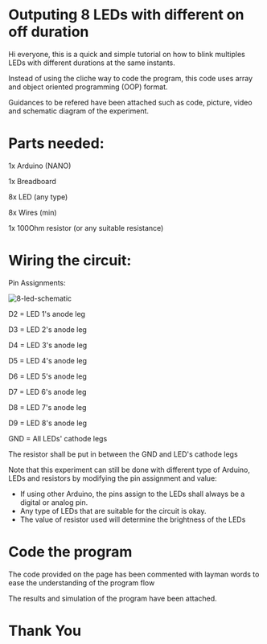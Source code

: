 # Outputing 8 LEDs with different on off duration

Hi everyone, this is a quick and simple tutorial on how to blink multiples LEDs with different durations at the same instants. 

Instead of using the cliche way to code the program, this code uses array and object oriented programming (OOP) format.

Guidances to be refered have been attached such as code, picture, video and schematic diagram of the experiment.

# Parts needed:

1x Arduino (NANO)

1x Breadboard

8x LED (any type)

8x Wires (min)

1x 100Ohm resistor (or any suitable resistance)

# Wiring the circuit:

Pin Assignments:

![8-led-schematic](https://user-images.githubusercontent.com/73819172/102447504-05ec9080-406b-11eb-81c9-c26e9859dec1.PNG)

D2  = LED 1's anode leg

D3  = LED 2's anode leg

D4  = LED 3's anode leg

D5  = LED 4's anode leg

D6  = LED 5's anode leg

D7  = LED 6's anode leg

D8  = LED 7's anode leg

D9  = LED 8's anode leg

GND = All LEDs' cathode legs 

The resistor shall be put in between the GND and LED's cathode legs

Note that this experiment can still be done with different type of Arduino, LEDs and resistors by modifying the pin assignment and value:

- If using other Arduino, the pins assign to the LEDs shall always be a digital or analog pin.
- Any type of LEDs that are suitable for the circuit is okay.
- The value of resistor used will determine the brightness of the LEDs

# Code the program

The code provided on the page has been commented with layman words to ease the understanding of the program flow

The results and simulation of the program have been attached.


# Thank You
